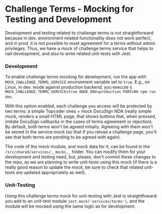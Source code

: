 # Challenge Terms - Mocking for Testing and Development

Development and testing related to challenge terms is not straightforward because in dev. environment related functionality does not work perfect, and in prod. it is not possible to reset agreement for a terms without admin privileges. Thus, we have a mock of challenge terms service that helps to nail development, and also to write related unit-tests with Jest.

### Development

To enable challenge terms mocking for development, run the app with `MOCK_CHALLENGE_TERMS_SERVICE` environment variable set to `true`. E.g., on Linux, in dev. mode against production backend, you execute `$ MOCK_CHALLENGE_TERMS_SERVICE=true NODE_ENV=production PORT=80 npm run dev`.

With this option enabled, each challenge you access will be protected by two terms: a simple Topcoder ones + mock DocuSign NDA (really simple mock, renders a small HTML page, that shows buttons that, when pressed, imitate DocuSign callbacks in the cases of terms agreement or rejection). By default, both terms won't be agreed initially. Agreeing with them won't be stored in the service mock (so that if you reload a challenge page, you'll see that both terms are pending to be agreed with again).

The code of the mock module, and mock data for it, can be found in the `/src/shared/services/__mocks__` folder. You can modify them for your development and testing need, but, please, don't commit these changes to the repo, as we are planning to write unit-tests using this mock (if there is a really good reason to update the mock, be sure to check that related unit-tests are updated appropriately as well).

### Unit-Testing

Using this challenge terms mock for unit-testing with Jest is straightfoward: you add to an unit-test module `jest.mock('services/terms')`, and the module will be mocked using the same logic as for development.
